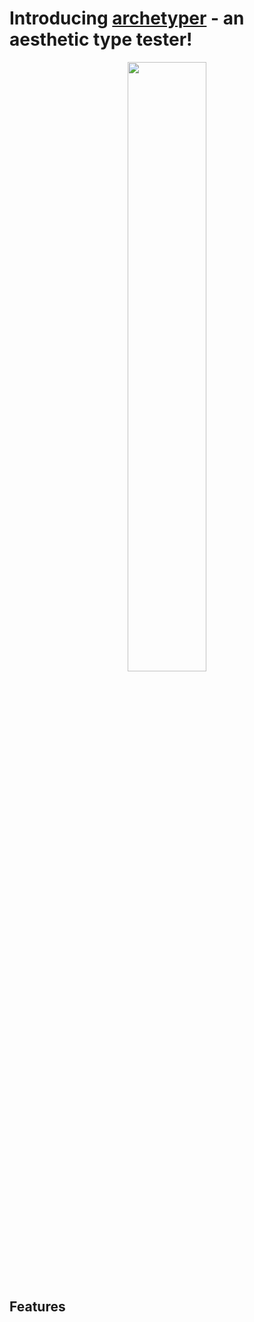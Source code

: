 # Introducing [archetyper](https://archetyper.herokuapp.com) - an aesthetic type tester!
<div align="center">
  <img width='50%' src="https://media.giphy.com/media/VJmrvdo4nphUBluxXF/giphy.gif">
</div>


## Features
### 
